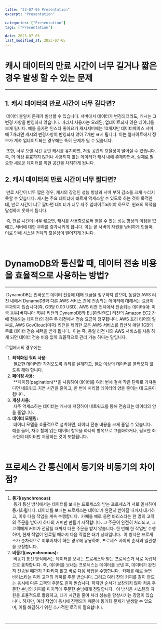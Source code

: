 ```yaml
---
title: "23-07-05 Presentation"
excerpt: "Presentation"

categories: ["Presentation"]
tags: ["Presentation"]

date: 2023-07-05
last_modified_at: 2023-07-05
---
```


# 캐시 데이터의 만료 시간이 너무 길거나 짧은 경우 발생 할 수 있는 문제

---

## 1. 캐시 데이터의 만료 시간이 너무 길다면? 

&nbsp;데이터 불일치 문제가 발생할 수 있습니다. 서버에서 데이터가 변경되더라도, 캐시는 그 변경 사항을 반영하지 않습니다. 따라서 사용자는 오래된, 업데이트되지 않은 데이터를 보게 됩니다. 예를 들자면 인스타 좋아요가 캐시서버에는 10개지만 데이터베이스 서버에 7개라면 캐시의 변경사항이 반영되지 않아 7개만 표시 됩니다. 이는 웹사이트에서 정보가 계속 업데이트되는 경우에는 특히 문제가 될 수 있습니다.

&nbsp;또한, 너무 오랜 시간 동안 캐시를 유지하면, 저장 공간의 효율성이 떨어질 수 있습니다. 즉, 더 이상 유효하지 않거나 사용되지 않는 데이터가 캐시 내에 존재하면서, 실제로 필요한 새로운 데이터를 위한 공간을 차지하게 됩니다.

## 2. 캐시 데이터의 만료 시간이 너무 짧다면? 

&nbsp;만료 시간이 너무 짧은 경우, 캐시의 장점인 성능 향상과 서버 부하 감소를 크게 누리지 못할 수 있습니다. 캐시는 주요 데이터에 빠르게 액세스할 수 있도록 하는 것이 목적인데, 만료 시간이 너무 짧다면 데이터가 너무 자주 업데이트되어야 하므로, 원래의 목적을 달성하지 못하게 됩니다.

&nbsp;즉, 만료 시간이 너무 짧으면, 캐시를 사용함으로써 얻을 수 있는 성능 향상의 이점을 없애고, 서버에 대한 부하를 증가시키게 됩니다. 이는 곧 서버의 자원을 낭비하게 만들며, 이로 인해 시스템 전체의 효율성이 떨어지게 됩니다.

<br>

# DynamoDB와 통신할 때, 데이터 전송 비용을 효율적으로 사용하는 방법?

---

&nbsp;DynamoDB는 인바운드 데이터 전송에 대해 요금을 청구하지 않으며, 동일한 AWS 리전 내에서 DynamoDB와 다른 AWS 서비스 간에 전송되는 데이터에 대해서는 요금이 부과되지 않습니다(즉, GB당 0.00 USD). AWS 리전 전체에서 전송되는 데이터(예: 미국 동부[버지니아 북부] 리전의 DynamoDB와 EU[아일랜드] 리전의 Amazon EC2 간에 전송되는 데이터)의 경우 두 리전에서 전송 요금이 청구됩니다. AWS 프리 티어의 일부로, AWS GovCloud(미국) 리전을 제외한 모든 AWS 서비스를 합산해 매달 1GB의 무료 데이터 전송 혜택을 받게 됩니다. 
&nbsp;이는 즉, 동일 리전 내의 AWS 서비스를 사용 하게 되면 데이터 전송 비용 없이 효율적으로 관리 가능 하다는 말입니다.

로컬에서의 경우에는 

1. **최적화된 쿼리 사용:** <br>
   &nbsp;필요한 데이터만 가져오도록 쿼리를 설계하고, 필요 이상의 데이터를 불러오지 않도록 해야 합니다. 
2. **페이징 사용:** <br>
   &nbsp;**페이징(pagination)**을 사용하여 데이터를 여러 번에 걸쳐 작은 단위로 가져온다면 네트워크 지연 시간을 줄이고, 한 번에 처리할 데이터의 양을 줄이는 데 도움이 됩니다.
3. **캐싱 사용:** <br>
   &nbsp;자주 액세스하는 데이터는 캐시에 저장하여 네트워크를 통해 전송되는 데이터의 양을 줄입니다.
4. **데이터 모델링:**<br>
   &nbsp;데이터 모델을 효율적으로 설계하면, 데이터 전송 비용을 크게 줄일 수 있습니다. 예를 들어, 자주 함께 읽는 데이터 항목을 하나의 항목으로 그룹화하거나, 필요한 최소한의 데이터만 저장하는 것이 포함됩니다.

<br>

# 프로세스 간 통신에서 동기와 비동기의 차이점?

---

1. **동기(synchronous):** <br>
   &nbsp;동기 통신 방식에서는 데이터를 보내는 프로세스와 받는 프로세스가 서로 일치하며 동기화됩니다. 데이터를 보내는 프로세스는 데이터가 완전히 받아질 때까지 대기하고, 이후 다음 작업을 계속 수행합니다. 
   &nbsp;카페를 예로 들면 바리스타는 한 명의 고객의 주문을 받아서 하나의 커피만 만들기 시작합니다. 그 주문이 완전히 처리되고, 그 고객에게 커피가 전달될 때까지 다른 주문을 받지 않습니다. 한 번에 한 작업만 수행하며, 현재 작업이 완료될 때까지 다음 작업은 대기 상태입니다.
   &nbsp;이 방식은 프로세스가 순차적으로 이루어져야 하는 경우에 유용하며, 프로세스 사이의 순서와 일관성을 보장합니다. 
2. **비동기(asynchronous):** <br>
   &nbsp;비동기 통신 방식에서는 데이터를 보내는 프로세스와 받는 프로세스가 서로 독립적으로 동작합니다. 즉, 데이터를 보내는 프로세스는 데이터를 보낸 후, 데이터가 완전히 전송될 때까지 기다리지 않고 바로 다음 작업을 수행합니다. 
   &nbsp;카페를 예로 들면 바리스타는 여러 고객의 커피를 주문 받습니다. 그리고 여러 잔의 커피를 같이 만드는 동시에 다른 고객의 주문도 같이 받습니다. 하지만 순서가 보장되지 않아 처음 주문한 손님의 커피를 마지막에 주문한 손님에게 전달합니다. 
   &nbsp;이 방식은 시스템의 자원을 효율적으로 활용하고, 대기 시간을 줄여 처리 성능을 향상시키는 장점이 있습니다. 하지만, 여러 작업이 동시에 진행되기 때문에 동기화 문제가 발생할 수 있으며, 이를 해결하기 위한 추가적인 로직이 필요합니다.

<br>

---

<br>
